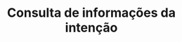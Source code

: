---
title: Consulta de informações da intenção
api:
  file: Conciliação.json
  operationId: get_reconciliation-v1-pix-any-bank-intention
hidden: false
---